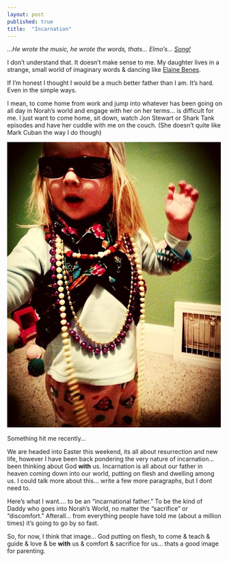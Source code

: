 ```yaml
---
layout: post
published: true
title:  "Incarnation"
---
```


*...He wrote the music, he wrote the words, thats... Elmo’s... [Song!](http://www.youtube.com/watch?v=vSYadh2xmcI)*

I don’t understand that. It doesn’t make sense to me. My daughter lives in a strange, small world of imaginary words & dancing like [Elaine Benes](http://www.youtube.com/watch?v=5xi4O1yi6b0). 

If I’m honest I thought I would be a much better father than I am. It’s hard. Even in the simple ways.

I mean, to come home from work and jump into whatever has been going on all day in Norah’s world and engage with her on her terms… is difficult for me. I just want to come home, sit down, watch Jon Stewart or Shark Tank episodes and have her cuddle with me on the couch. (She doesn’t quite like Mark Cuban the way I do though)

![Norah](/img/dancing-norah.jpg)

Something hit me recently… 

We are headed into Easter this weekend, its all about resurrection and new life, however I have been back pondering the very nature of incarnation… been thinking about God **with** us. Incarnation is all about our father in heaven coming down into our world, putting on flesh and dwelling among us. I could talk more about this… write a few more paragraphs, but I dont need to. 

Here’s what I want…. to be an “incarnational father.” To be the kind of Daddy who goes into Norah’s World, no matter the “sacrifice” or “discomfort.” Afterall… from everything people have told me (about a million times) it’s going to go by so fast.

So, for now, I think that image… God putting on flesh, to come & teach & guide & love & be **with** us & comfort & sacrifice for us… thats a good image for parenting. 